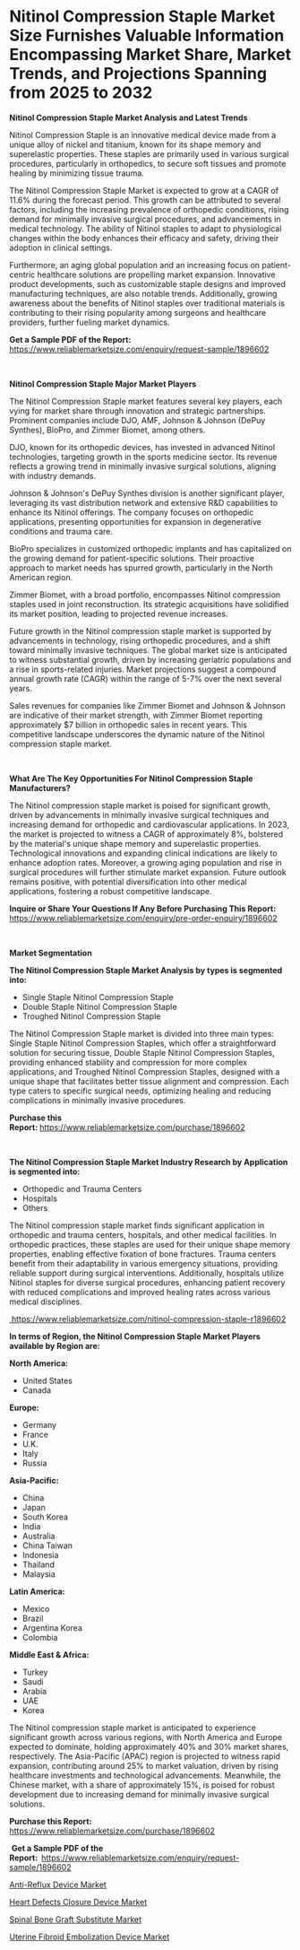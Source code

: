 <p><h1>Nitinol Compression Staple Market Size Furnishes Valuable Information Encompassing Market Share, Market Trends, and Projections Spanning from 2025 to 2032</h1></p><p><strong>Nitinol Compression Staple Market Analysis and Latest Trends</strong></p>
<p><p>Nitinol Compression Staple is an innovative medical device made from a unique alloy of nickel and titanium, known for its shape memory and superelastic properties. These staples are primarily used in various surgical procedures, particularly in orthopedics, to secure soft tissues and promote healing by minimizing tissue trauma.</p><p>The Nitinol Compression Staple Market is expected to grow at a CAGR of 11.6% during the forecast period. This growth can be attributed to several factors, including the increasing prevalence of orthopedic conditions, rising demand for minimally invasive surgical procedures, and advancements in medical technology. The ability of Nitinol staples to adapt to physiological changes within the body enhances their efficacy and safety, driving their adoption in clinical settings. </p><p>Furthermore, an aging global population and an increasing focus on patient-centric healthcare solutions are propelling market expansion. Innovative product developments, such as customizable staple designs and improved manufacturing techniques, are also notable trends. Additionally, growing awareness about the benefits of Nitinol staples over traditional materials is contributing to their rising popularity among surgeons and healthcare providers, further fueling market dynamics.</p></p>
<p><strong>Get a Sample PDF of the Report:&nbsp;</strong> <a href="https://www.reliablemarketsize.com/enquiry/request-sample/1896602?utm_campaign=2008&utm_medium=2&utm_source=Github&utm_content=ia&utm_term=05032025&utm_id=nitinol-compression-staple">https://www.reliablemarketsize.com/enquiry/request-sample/1896602</a></p>
<p>&nbsp;</p>
<p><strong>Nitinol Compression Staple Major Market Players</strong></p>
<p><p>The Nitinol Compression Staple market features several key players, each vying for market share through innovation and strategic partnerships. Prominent companies include DJO, AMF, Johnson & Johnson (DePuy Synthes), BioPro, and Zimmer Biomet, among others.</p><p>DJO, known for its orthopedic devices, has invested in advanced Nitinol technologies, targeting growth in the sports medicine sector. Its revenue reflects a growing trend in minimally invasive surgical solutions, aligning with industry demands.</p><p>Johnson & Johnson's DePuy Synthes division is another significant player, leveraging its vast distribution network and extensive R&D capabilities to enhance its Nitinol offerings. The company focuses on orthopedic applications, presenting opportunities for expansion in degenerative conditions and trauma care.</p><p>BioPro specializes in customized orthopedic implants and has capitalized on the growing demand for patient-specific solutions. Their proactive approach to market needs has spurred growth, particularly in the North American region.</p><p>Zimmer Biomet, with a broad portfolio, encompasses Nitinol compression staples used in joint reconstruction. Its strategic acquisitions have solidified its market position, leading to projected revenue increases.</p><p>Future growth in the Nitinol compression staple market is supported by advancements in technology, rising orthopedic procedures, and a shift toward minimally invasive techniques. The global market size is anticipated to witness substantial growth, driven by increasing geriatric populations and a rise in sports-related injuries. Market projections suggest a compound annual growth rate (CAGR) within the range of 5-7% over the next several years.</p><p>Sales revenues for companies like Zimmer Biomet and Johnson & Johnson are indicative of their market strength, with Zimmer Biomet reporting approximately $7 billion in orthopedic sales in recent years. This competitive landscape underscores the dynamic nature of the Nitinol compression staple market.</p></p>
<p>&nbsp;</p>
<p><strong>What Are The Key Opportunities For Nitinol Compression Staple Manufacturers?</strong></p>
<p><p>The Nitinol compression staple market is poised for significant growth, driven by advancements in minimally invasive surgical techniques and increasing demand for orthopedic and cardiovascular applications. In 2023, the market is projected to witness a CAGR of approximately 8%, bolstered by the material's unique shape memory and superelastic properties. Technological innovations and expanding clinical indications are likely to enhance adoption rates. Moreover, a growing aging population and rise in surgical procedures will further stimulate market expansion. Future outlook remains positive, with potential diversification into other medical applications, fostering a robust competitive landscape.</p></p>
<p><strong>Inquire or Share Your Questions If Any Before Purchasing This Report:</strong> <a href="https://www.reliablemarketsize.com/enquiry/pre-order-enquiry/1896602?utm_campaign=2008&utm_medium=2&utm_source=Github&utm_content=ia&utm_term=05032025&utm_id=nitinol-compression-staple">https://www.reliablemarketsize.com/enquiry/pre-order-enquiry/1896602</a></p>
<p>&nbsp;</p>
<p><strong>Market Segmentation</strong></p>
<p><strong>The Nitinol Compression Staple Market Analysis by types is segmented into:</strong></p>
<p><ul><li>Single Staple Nitinol Compression Staple</li><li>Double Staple Nitinol Compression Staple</li><li>Troughed Nitinol Compression Staple</li></ul></p>
<p><p>The Nitinol Compression Staple market is divided into three main types: Single Staple Nitinol Compression Staples, which offer a straightforward solution for securing tissue, Double Staple Nitinol Compression Staples, providing enhanced stability and compression for more complex applications, and Troughed Nitinol Compression Staples, designed with a unique shape that facilitates better tissue alignment and compression. Each type caters to specific surgical needs, optimizing healing and reducing complications in minimally invasive procedures.</p></p>
<p><strong>Purchase this Report:&nbsp;</strong><a href="https://www.reliablemarketsize.com/purchase/1896602?utm_campaign=2008&utm_medium=2&utm_source=Github&utm_content=ia&utm_term=05032025&utm_id=nitinol-compression-staple">https://www.reliablemarketsize.com/purchase/1896602</a></p>
<p>&nbsp;</p>
<p><strong>The Nitinol Compression Staple Market Industry Research by Application is segmented into:</strong></p>
<p><ul><li>Orthopedic and Trauma Centers</li><li>Hospitals</li><li>Others</li></ul></p>
<p><p>The Nitinol compression staple market finds significant application in orthopedic and trauma centers, hospitals, and other medical facilities. In orthopedic practices, these staples are used for their unique shape memory properties, enabling effective fixation of bone fractures. Trauma centers benefit from their adaptability in various emergency situations, providing reliable support during surgical interventions. Additionally, hospitals utilize Nitinol staples for diverse surgical procedures, enhancing patient recovery with reduced complications and improved healing rates across various medical disciplines.</p></p>
<p><a href="https://www.reliablemarketsize.com/nitinol-compression-staple-r1896602?utm_campaign=2008&utm_medium=2&utm_source=Github&utm_content=ia&utm_term=05032025&utm_id=nitinol-compression-staple">&nbsp;https://www.reliablemarketsize.com/nitinol-compression-staple-r1896602</a></p>
<p><strong>In terms of Region, the Nitinol Compression Staple Market Players available by Region are:</strong></p>
<p>
    <p> <strong> North America: </strong>
        <ul>
            <li>United States</li>
            <li>Canada</li>
        </ul>
        </p> 
    <p> <strong> Europe: </strong>
        <ul>
            <li>Germany</li>
            <li>France</li>
            <li>U.K.</li>
            <li>Italy</li>
            <li>Russia</li>
        </ul>
        </p> 
    <p> <strong> Asia-Pacific: </strong>
        <ul>
            <li>China</li>
            <li>Japan</li>
            <li>South Korea</li>
            <li>India</li>
            <li>Australia</li>
            <li>China Taiwan</li>
            <li>Indonesia</li>
            <li>Thailand</li>
            <li>Malaysia</li>
        </ul>
        </p> 
    <p> <strong> Latin America: </strong>
        <ul>
            <li>Mexico</li>
            <li>Brazil</li>
            <li>Argentina Korea</li>
            <li>Colombia</li>
        </ul>
        </p> 
    <p> <strong> Middle East & Africa: </strong>
        <ul>
            <li>Turkey</li>
            <li>Saudi</li>
            <li>Arabia</li>
            <li>UAE</li>
            <li>Korea</li>
        </ul>
    </p>
    </p>
<p><p>The Nitinol compression staple market is anticipated to experience significant growth across various regions, with North America and Europe expected to dominate, holding approximately 40% and 30% market shares, respectively. The Asia-Pacific (APAC) region is projected to witness rapid expansion, contributing around 25% to market valuation, driven by rising healthcare investments and technological advancements. Meanwhile, the Chinese market, with a share of approximately 15%, is poised for robust development due to increasing demand for minimally invasive surgical solutions.</p></p>
<p><strong>Purchase this Report: </strong><a href="https://www.reliablemarketsize.com/purchase/1896602?utm_campaign=2008&utm_medium=2&utm_source=Github&utm_content=ia&utm_term=05032025&utm_id=nitinol-compression-staple">https://www.reliablemarketsize.com/purchase/1896602</a></p>
<p>&nbsp;<strong>Get a Sample PDF of the Report:&nbsp;&nbsp;</strong><a href="https://www.reliablemarketsize.com/enquiry/request-sample/1896602?utm_campaign=2008&utm_medium=2&utm_source=Github&utm_content=ia&utm_term=05032025&utm_id=nitinol-compression-staple">https://www.reliablemarketsize.com/enquiry/request-sample/1896602</a></p>
<p><strong></strong></p>
<p><p><a href="https://github.com/tyreinhssan/Market-Research-Report-List-1/blob/main/anti-reflux-device-market.md?utm_campaign=2008&utm_medium=2&utm_source=Github&utm_content=ia&utm_term=05032025&utm_id=nitinol-compression-staple">Anti-Reflux Device Market</a></p><p><a href="https://github.com/aertsfecto0h/Market-Research-Report-List-1/blob/main/heart-defects-closure-device-market.md?utm_campaign=2008&utm_medium=2&utm_source=Github&utm_content=ia&utm_term=05032025&utm_id=nitinol-compression-staple">Heart Defects Closure Device Market</a></p><p><a href="https://github.com/PeterParrish5/Market-Research-Report-List-7/blob/main/spinal-bone-graft-substitute-market.md?utm_campaign=2008&utm_medium=2&utm_source=Github&utm_content=ia&utm_term=05032025&utm_id=nitinol-compression-staple">Spinal Bone Graft Substitute Market</a></p><p><a href="https://github.com/barlevsebako/Market-Research-Report-List-1/blob/main/uterine-fibroid-embolization-device-market.md?utm_campaign=2008&utm_medium=2&utm_source=Github&utm_content=ia&utm_term=05032025&utm_id=nitinol-compression-staple">Uterine Fibroid Embolization Device Market</a></p></p>